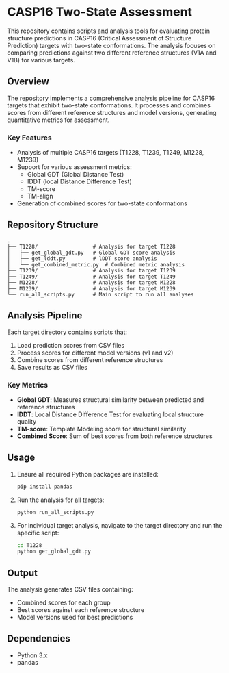# CASP16 Two-State Assessment

This repository contains scripts and analysis tools for evaluating protein structure predictions in CASP16 (Critical Assessment of Structure Prediction) targets with two-state conformations. The analysis focuses on comparing predictions against two different reference structures (V1A and V1B) for various targets.

## Overview

The repository implements a comprehensive analysis pipeline for CASP16 targets that exhibit two-state conformations. It processes and combines scores from different reference structures and model versions, generating quantitative metrics for assessment.

### Key Features

- Analysis of multiple CASP16 targets (T1228, T1239, T1249, M1228, M1239)
- Support for various assessment metrics:
  - Global GDT (Global Distance Test)
  - lDDT (local Distance Difference Test)
  - TM-score
  - TM-align
- Generation of combined scores for two-state conformations

## Repository Structure

```
.
├── T1228/                  # Analysis for target T1228
│   ├── get_global_gdt.py   # Global GDT score analysis
│   ├── get_lddt.py         # lDDT score analysis
│   └── get_combined_metric.py  # Combined metric analysis
├── T1239/                  # Analysis for target T1239
├── T1249/                  # Analysis for target T1249
├── M1228/                  # Analysis for target M1228
├── M1239/                  # Analysis for target M1239
└── run_all_scripts.py      # Main script to run all analyses
```

## Analysis Pipeline

Each target directory contains scripts that:

1. Load prediction scores from CSV files
2. Process scores for different model versions (v1 and v2)
3. Combine scores from different reference structures
4. Save results as CSV files

### Key Metrics

- **Global GDT**: Measures structural similarity between predicted and reference structures
- **lDDT**: Local Distance Difference Test for evaluating local structure quality
- **TM-score**: Template Modeling score for structural similarity
- **Combined Score**: Sum of best scores from both reference structures

## Usage

1. Ensure all required Python packages are installed:
   ```bash
   pip install pandas
   ```

2. Run the analysis for all targets:
   ```bash
   python run_all_scripts.py
   ```

3. For individual target analysis, navigate to the target directory and run the specific script:
   ```bash
   cd T1228
   python get_global_gdt.py
   ```

## Output

The analysis generates CSV files containing:
- Combined scores for each group
- Best scores against each reference structure
- Model versions used for best predictions

## Dependencies

- Python 3.x
- pandas
